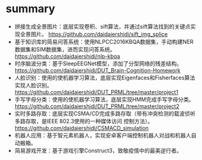 # summary
- 拼接生成全景图片：底层实现卷积、sift算法，并通过sift算法找到的关键点实现全景图片。 https://github.com/daidaiershidi/sift_img_splice
- 基于知识库的简易问答系统：使用NLPCC2016KBQA数据集，手动构建NER数据集和SIM数据集，进而实现问答系统。 https://github.com/daidaiershidi/nlp-kbqa
- 时序脑波分类：基于SleepEEGNet模型，添加了分型网络的残差结构。 https://github.com/daidaiershidi/DUT_Brain-Cognition-Homework
- 人脸识别：使用的使机器学习算法，底层实现Eigenfaces和Fisherfaces算法实现人脸识别。 https://github.com/daidaiershidi/DUT_PRML/tree/master/project1
- 手写字母分类：使用的使机器学习算法，底层实现HMM完成手写字母分类。 https://github.com/daidaiershidi/DUT_PRML/tree/master/project2
- 实时多路存取：底层实现CSMA/CD完成多路存取（带有冲突检测的载波侦听多路存取，是IEEE 802.3使用的一种媒体访问 控制方法）。 https://github.com/daidaiershidi/CSMACD_simulation
- 机器人应用：基于智元素机器人，实现安卓客户端控制机器人对战和机器人自动搬箱。 
- 简易游戏开发：基于游戏引擎Construct3，致敬疫情中的最美逆行者。
